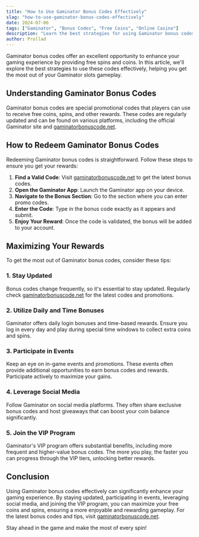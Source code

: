 ```yaml
---
title: "How to Use Gaminator Bonus Codes Effectively"
slag: "how-to-use-gaminator-bonus-codes-effectively"
date: 2024-07-06
tags: ["Gaminator", "Bonus Codes", "Free Coins", "Online Casino"]
description: "Learn the best strategies for using Gaminator bonus codes to maximize your gameplay and rewards. Discover tips and tricks to make the most out of your free spins and coins."
author: Prollad
---
```


Gaminator bonus codes offer an excellent opportunity to enhance your gaming experience by providing free spins and coins. In this article, we'll explore the best strategies to use these codes effectively, helping you get the most out of your Gaminator slots gameplay.

## Understanding Gaminator Bonus Codes

Gaminator bonus codes are special promotional codes that players can use to receive free coins, spins, and other rewards. These codes are regularly updated and can be found on various platforms, including the official Gaminator site and [gaminatorbonuscode.net](https://www.gaminatorbonuscode.net).

## How to Redeem Gaminator Bonus Codes

Redeeming Gaminator bonus codes is straightforward. Follow these steps to ensure you get your rewards:

1. **Find a Valid Code**: Visit [gaminatorbonuscode.net](https://www.gaminatorbonuscode.net) to get the latest bonus codes.
2. **Open the Gaminator App**: Launch the Gaminator app on your device.
3. **Navigate to the Bonus Section**: Go to the section where you can enter promo codes.
4. **Enter the Code**: Type in the bonus code exactly as it appears and submit.
5. **Enjoy Your Reward**: Once the code is validated, the bonus will be added to your account.

## Maximizing Your Rewards

To get the most out of Gaminator bonus codes, consider these tips:

### 1. **Stay Updated**

Bonus codes change frequently, so it's essential to stay updated. Regularly check [gaminatorbonuscode.net](https://www.gaminatorbonuscode.net) for the latest codes and promotions.

### 2. **Utilize Daily and Time Bonuses**

Gaminator offers daily login bonuses and time-based rewards. Ensure you log in every day and play during special time windows to collect extra coins and spins.

### 3. **Participate in Events**

Keep an eye on in-game events and promotions. These events often provide additional opportunities to earn bonus codes and rewards. Participate actively to maximize your gains.

### 4. **Leverage Social Media**

Follow Gaminator on social media platforms. They often share exclusive bonus codes and host giveaways that can boost your coin balance significantly.

### 5. **Join the VIP Program**

Gaminator's VIP program offers substantial benefits, including more frequent and higher-value bonus codes. The more you play, the faster you can progress through the VIP tiers, unlocking better rewards.

## Conclusion

Using Gaminator bonus codes effectively can significantly enhance your gaming experience. By staying updated, participating in events, leveraging social media, and joining the VIP program, you can maximize your free coins and spins, ensuring a more enjoyable and rewarding gameplay. For the latest bonus codes and tips, visit [gaminatorbonuscode.net](https://www.gaminatorbonuscode.net).

Stay ahead in the game and make the most of every spin!